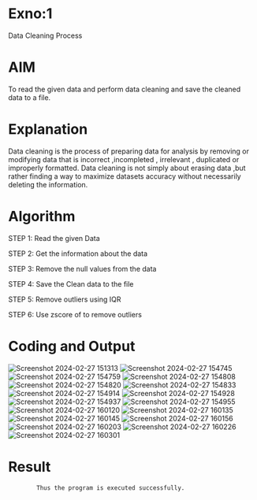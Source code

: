 # Exno:1
Data Cleaning Process

# AIM
To read the given data and perform data cleaning and save the cleaned data to a file.

# Explanation
Data cleaning is the process of preparing data for analysis by removing or modifying data that is incorrect ,incompleted , irrelevant , duplicated or improperly formatted. Data cleaning is not simply about erasing data ,but rather finding a way to maximize datasets accuracy without necessarily deleting the information.

# Algorithm
STEP 1: Read the given Data

STEP 2: Get the information about the data

STEP 3: Remove the null values from the data

STEP 4: Save the Clean data to the file

STEP 5: Remove outliers using IQR

STEP 6: Use zscore of to remove outliers

# Coding and Output
![Screenshot 2024-02-27 151313](https://github.com/23004027/exno1/assets/138956447/3754d72d-5f28-4629-b87a-da67896671a1)
![Screenshot 2024-02-27 154745](https://github.com/23004027/exno1/assets/138956447/995198c5-486c-499a-bd1c-2e84faae7787)
![Screenshot 2024-02-27 154759](https://github.com/23004027/exno1/assets/138956447/71cdf923-c6b7-4c3f-b029-4f96d2131bdd)
![Screenshot 2024-02-27 154808](https://github.com/23004027/exno1/assets/138956447/1af5b35f-79db-40cb-9927-b300615e3241)
![Screenshot 2024-02-27 154820](https://github.com/23004027/exno1/assets/138956447/245af375-30e9-461b-8ace-f61d09816251)
![Screenshot 2024-02-27 154833](https://github.com/23004027/exno1/assets/138956447/b6f18352-fd64-4505-a770-f2f3d5e3c555)
![Screenshot 2024-02-27 154914](https://github.com/23004027/exno1/assets/138956447/1886f183-048e-49ec-9917-249d558dd552)
![Screenshot 2024-02-27 154928](https://github.com/23004027/exno1/assets/138956447/2b3ca5bd-3d2d-450a-95e7-475abc8e30d8)
![Screenshot 2024-02-27 154937](https://github.com/23004027/exno1/assets/138956447/3eb78d1a-07c4-46af-8cef-4f2cf8b46199)
![Screenshot 2024-02-27 154955](https://github.com/23004027/exno1/assets/138956447/7ab8b704-59fb-4861-9448-1b371d542c73)
![Screenshot 2024-02-27 160120](https://github.com/23004027/exno1/assets/138956447/6d9ad31d-b911-4b4c-ae3d-ddcf29ad8aef)
![Screenshot 2024-02-27 160135](https://github.com/23004027/exno1/assets/138956447/2e8e983a-d0ab-4e24-bbaf-808a50337475)
![Screenshot 2024-02-27 160145](https://github.com/23004027/exno1/assets/138956447/1230d577-4d07-441e-81af-af97f5a98836)
![Screenshot 2024-02-27 160156](https://github.com/23004027/exno1/assets/138956447/c39cbacc-6036-4bd0-883e-73b4b8cebb4d)
![Screenshot 2024-02-27 160203](https://github.com/23004027/exno1/assets/138956447/b146a889-51dc-4abe-a594-8184a33cb15e)
![Screenshot 2024-02-27 160226](https://github.com/23004027/exno1/assets/138956447/212d8679-88ae-4c0d-9d63-70a44e1736fd)
![Screenshot 2024-02-27 160301](https://github.com/23004027/exno1/assets/138956447/226e23f6-d792-4dfa-af69-4ac4cf382ac6)

# Result
            Thus the program is executed successfully.
